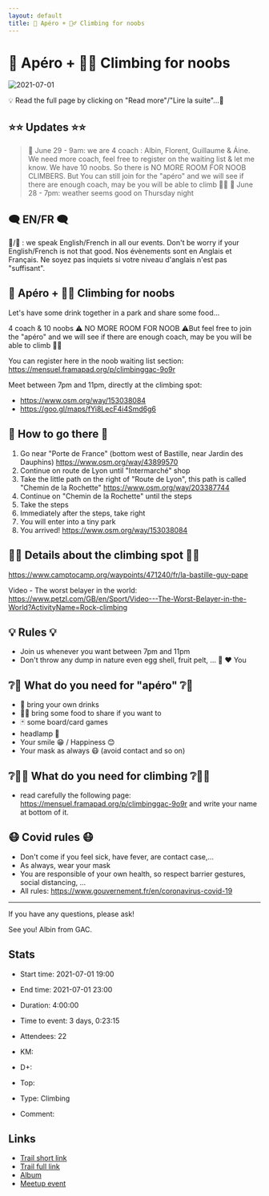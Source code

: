 ```yaml
---
layout: default
title: 🍺 Apéro + 🧗‍♂️ Climbing for noobs
---
```


# 🍺 Apéro + 🧗‍♂️ Climbing for noobs

![2021-07-01](/Stats/img/orig/2021-07-01.jpg)

💡 Read the full page by clicking on "Read more"/"Lire la suite"...💜

## ⭐⭐ Updates ⭐⭐
> 📅 June 29 - 9am: we are 4 coach : Albin, Florent, Guillaume & Áine. We need more coach, feel free to register on the waiting list & let me know.
We have 10 noobs. So there is NO MORE ROOM FOR NOOB CLIMBERS. But You can still join for the "apéro" and we will see if there are enough coach, may be you will be able to climb 🧗‍♂️
> 📅 June 28 - 7pm: weather seems good on Thursday night

## 🗨️ EN/FR 🗨️
🦅/🐓 : we speak English/French in all our events. Don't be worry if your English/French is not that good. Nos évènements sont en Anglais et Français. Ne soyez pas inquiets si votre niveau d'anglais n'est pas "suffisant".

## 🍺 Apéro + 🧗‍♂️ Climbing for noobs
Let's have some drink together in a park and share some food...

4 coach & 10 noobs ⚠️ NO MORE ROOM FOR NOOB ⚠️But feel free to join the "apéro" and we will see if there are enough coach, may be you will be able to climb 🧗‍♂️

You can register here in the noob waiting list section: https://mensuel.framapad.org/p/climbinggac-9o9r

Meet between 7pm and 11pm, directly at the climbing spot:
- https://www.osm.org/way/153038084
- https://goo.gl/maps/fYi8LecF4i4Smd6g6

## 🔎 How to go there 🔱
1. Go near "Porte de France" (bottom west of Bastille, near Jardin des Dauphins) https://www.osm.org/way/43899570
2. Continue on route de Lyon until "Intermarché" shop
3. Take the little path on the right of "Route de Lyon", this path is called "Chemin de la Rochette" https://www.osm.org/way/203387744
4. Continue on "Chemin de la Rochette" until the steps
5. Take the steps
6. Immediately after the steps, take right
7. You will enter into a tiny park
8. You arrived! https://www.osm.org/way/153038084

## 🧗‍♂️ Details about the climbing spot 🧗‍♂️
https://www.camptocamp.org/waypoints/471240/fr/la-bastille-guy-pape

Video - The worst belayer in the world: https://www.petzl.com/GB/en/Sport/Video---The-Worst-Belayer-in-the-World?ActivityName=Rock-climbing

## 💡 Rules 💡
- Join us whenever you want between 7pm and 11pm
- Don't throw any dump in nature even egg shell, fruit pelt, ... 🌳 ❤️ You

## ❔🍺 What do you need for "apéro" ❔🍺
- 🍺 bring your own drinks
- 🥕🍫 bring some food to share if you want to
- 🃏 some board/card games
- headlamp 🔦
- Your smile 😁 / Happiness 😊
- Your mask as always 😷 (avoid contact and so on)

## ❔🧗‍♂️ What do you need for climbing ❔🧗‍♂️
- read carefully the following page: https://mensuel.framapad.org/p/climbinggac-9o9r and write your name at bottom of it.

## 😷 Covid rules 😷
- Don't come if you feel sick, have fever, are contact case,...
- As always, wear your mask
- You are responsible of your own health, so respect barrier gestures, social distancing, ...
- All rules: https://www.gouvernement.fr/en/coronavirus-covid-19

-----------------------
If you have any questions, please ask!

See you! Albin from GAC.

## Stats

- Start time: 2021-07-01 19:00
- End time: 2021-07-01 23:00
- Duration: 4:00:00
- Time to event: 3 days, 0:23:15
- Attendees: 22

- KM: 
- D+: 
- Top: 
- Type: Climbing
- Comment: 

## Links

- [Trail short link]()
- [Trail full link]()
- [Album](https://binnette.github.io/GacImg2021/2021-07-01-🍺-Apero-🧗‍♂️-Climbing-for-noobs.html)
- [Meetup event](https://www.meetup.com/grenoble-adventure-club-english-french/events/279129705/)
